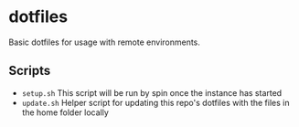 # dotfiles

Basic dotfiles for usage with remote environments.

## Scripts

- `setup.sh` This script will be run by spin once the instance has started
- `update.sh` Helper script for updating this repo's dotfiles with the files in the home folder locally

